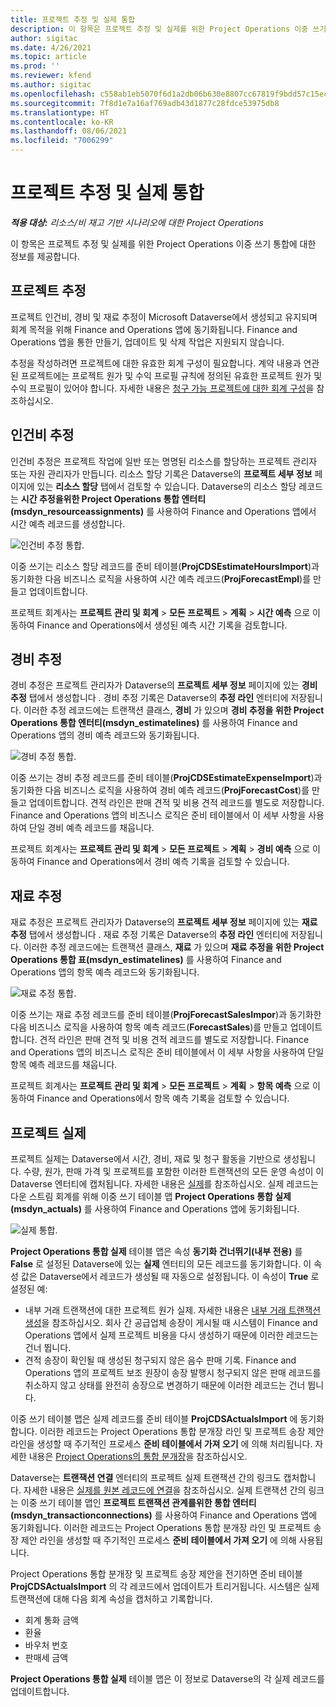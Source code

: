 ```yaml
---
title: 프로젝트 추정 및 실제 통합
description: 이 항목은 프로젝트 추정 및 실제를 위한 Project Operations 이중 쓰기 통합에 대한 정보를 제공합니다.
author: sigitac
ms.date: 4/26/2021
ms.topic: article
ms.prod: ''
ms.reviewer: kfend
ms.author: sigitac
ms.openlocfilehash: c558ab1eb5070f6d1a2db06b630e8807cc67819f9bdd57c15ec346f484e04fe9
ms.sourcegitcommit: 7f8d1e7a16af769adb43d1877c28fdce53975db8
ms.translationtype: HT
ms.contentlocale: ko-KR
ms.lasthandoff: 08/06/2021
ms.locfileid: "7006299"
---
```

# <a name="project-estimates-and-actuals-integration"></a>프로젝트 추정 및 실제 통합

_**적용 대상:** 리소스/비 재고 기반 시나리오에 대한 Project Operations_

이 항목은 프로젝트 추정 및 실제를 위한 Project Operations 이중 쓰기 통합에 대한 정보를 제공합니다.

## <a name="project-estimates"></a>프로젝트 추정

프로젝트 인건비, 경비 및 재료 추정이 Microsoft Dataverse에서 생성되고 유지되며 회계 목적을 위해 Finance and Operations 앱에 동기화됩니다. Finance and Operations 앱을 통한 만들기, 업데이트 및 삭제 작업은 지원되지 않습니다.

추정을 작성하려면 프로젝트에 대한 유효한 회계 구성이 필요합니다. 계약 내용과 연관된 프로젝트에는 프로젝트 원가 및 수익 프로필 규칙에 정의된 유효한 프로젝트 원가 및 수익 프로필이 있어야 합니다. 자세한 내용은 [청구 가능 프로젝트에 대한 회계 구성](../project-accounting/configure-accounting-billable-projects.md#configure-project-cost-and-revenue-profile-rules)을 참조하십시오.

## <a name="labor-estimates"></a>인건비 추정

인건비 추정은 프로젝트 작업에 일반 또는 명명된 리소스를 할당하는 프로젝트 관리자 또는 자원 관리자가 만듭니다. 리소스 할당 기록은 Dataverse의 **프로젝트 세부 정보** 페이지에 있는 **리소스 할당** 탭에서 검토할 수 있습니다. Dataverse의 리소스 할당 레코드는 **시간 추정을위한 Project Operations 통합 엔터티(msdyn\_resourceassignments)** 를 사용하여 Finance and Operations 앱에서 시간 예측 레코드를 생성합니다.

   ![인건비 추정 통합.](./Media/DW4LaborEstimates.png)

이중 쓰기는 리소스 할당 레코드를 준비 테이블(**ProjCDSEstimateHoursImport**)과 동기화한 다음 비즈니스 로직을 사용하여 시간 예측 레코드(**ProjForecastEmpl**)를 만들고 업데이트합니다.

프로젝트 회계사는 **프로젝트 관리 및 회계** > **모든 프로젝트** > **계획** > **시간 예측** 으로 이동하여 Finance and Operations에서 생성된 예측 시간 기록을 검토합니다.

## <a name="expense-estimates"></a>경비 추정

경비 추정은 프로젝트 관리자가 Dataverse의 **프로젝트 세부 정보** 페이지에 있는 **경비 추정** 탭에서 생성합니다 . 경비 추정 기록은 Dataverse의 **추정 라인** 엔터티에 저장됩니다. 이러한 추정 레코드에는 트랜잭션 클래스, **경비** 가 있으며 **경비 추정을 위한 Project Operations 통합 엔터티(msdyn\_estimatelines)** 를 사용하여 Finance and Operations  앱의 경비 예측 레코드와 동기화됩니다.

   ![경비 추정 통합.](./Media/DW4ExpenseEstimates.png)

이중 쓰기는 경비 추정 레코드를 준비 테이블(**ProjCDSEstimateExpenseImport**)과 동기화한 다음 비즈니스 로직을 사용하여 경비 예측 레코드(**ProjForecastCost**)를 만들고 업데이트합니다. 견적 라인은 판매 견적 및 비용 견적 레코드를 별도로 저장합니다. Finance and Operations 앱의 비즈니스 로직은 준비 테이블에서 이 세부 사항을 사용하여 단일 경비 예측 레코드를 채웁니다.

프로젝트 회계사는 **프로젝트 관리 및 회계** > **모든 프로젝트** > **계획** > **경비 예측** 으로 이동하여 Finance and Operations에서 경비 예측 기록을 검토할 수 있습니다.

## <a name="material-estimates"></a>재료 추정

재료 추정은 프로젝트 관리자가 Dataverse의 **프로젝트 세부 정보** 페이지에 있는 **재료 추정** 탭에서 생성합니다 . 재료 추정 기록은 Dataverse의 **추정 라인** 엔터티에 저장됩니다. 이러한 추정 레코드에는 트랜잭션 클래스, **재료** 가 있으며 **재료 추정을 위한 Project Operations 통합 표(msdyn\_estimatelines)** 를 사용하여 Finance and Operations  앱의 항목 예측 레코드와 동기화됩니다.

   ![재료 추정 통합.](./Media/DW4MaterialEstimates.png)

이중 쓰기는 재료 추정 레코드를 준비 테이블(**ProjForecastSalesImpor**)과 동기화한 다음 비즈니스 로직을 사용하여 항목 예측 레코드(**ForecastSales**)를 만들고 업데이트합니다. 견적 라인은 판매 견적 및 비용 견적 레코드를 별도로 저장합니다. Finance and Operations 앱의 비즈니스 로직은 준비 테이블에서 이 세부 사항을 사용하여 단일 항목 예측 레코드를 채웁니다.

프로젝트 회계사는 **프로젝트 관리 및 회계** > **모든 프로젝트** > **계획** > **항목 예측** 으로 이동하여 Finance and Operations에서 항목 예측 기록을 검토할 수 있습니다.

## <a name="project-actuals"></a>프로젝트 실제

프로젝트 실제는 Dataverse에서 시간, 경비, 재료 및 청구 활동을 기반으로 생성됩니다. 수량, 원가, 판매 가격 및 프로젝트를 포함한 이러한 트랜잭션의 모든 운영 속성이 이 Dataverse 엔터티에 캡처됩니다. 자세한 내용은 [실제](../actuals/actuals-overview.md)를 참조하십시오. 실제 레코드는 다운 스트림 회계를 위해 이중 쓰기 테이블 맵 **Project Operations 통합 실제(msdyn\_actuals)** 를 사용하여 Finance and Operations 앱에 동기화됩니다.

   ![실제 통합.](./Media/DW4Actuals.png)

**Project Operations 통합 실제** 테이블 맵은 속성 **동기화 건너뛰기(내부 전용)** 를 **False** 로 설정된 Dataverse에 있는 **실제** 엔터티의 모든 레코드를 동기화합니다. 이 속성 값은 Dataverse에서 레코드가 생성될 때 자동으로 설정됩니다. 이 속성이 **True** 로 설정된 예:

  - 내부 거래 트랜잭션에 대한 프로젝트 원가 실제. 자세한 내용은 [내부 거래 트랜잭션 생성](../project-accounting/create-intercompany-transactions.md)을 참조하십시오. 회사 간 공급업체 송장이 게시될 때 시스템이 Finance and Operations 앱에서 실제 프로젝트 비용을 다시 생성하기 때문에 이러한 레코드는 건너 뜁니다.
  - 견적 송장이 확인될 때 생성된 청구되지 않은 음수 판매 기록. Finance and Operations 앱의 프로젝트 보조 원장이 송장 발행시 청구되지 않은 판매 레코드를 취소하지 않고 상태를 완전히 송장으로 변경하기 때문에 이러한 레코드는 건너 뜁니다.

이중 쓰기 테이블 맵은 실제 레코드를 준비 테이블 **ProjCDSActualsImport** 에 동기화합니다. 이러한 레코드는 Project Operations 통합 분개장 라인 및 프로젝트 송장 제안 라인을 생성할 때 주기적인 프로세스 **준비 테이블에서 가져 오기** 에 의해 처리됩니다. 자세한 내용은 [Project Operations의 통합 분개장](../project-accounting/project-operations-integration-journal.md)을 참조하십시오.

Dataverse는 **트랜잭션 연결** 엔터티의 프로젝트 실제 트랜잭션 간의 링크도 캡처합니다. 자세한 내용은 [실제를 원본 레코드에 연결](../actuals/linkingactuals.md)을 참조하십시오. 실제 트랜잭션 간의 링크는 이중 쓰기 테이블 맵인 **프로젝트 트랜잭션 관계를위한 통합 엔터티(msdyn\_transactionconnections)** 를 사용하여 Finance and Operations 앱에 동기화됩니다. 이러한 레코드는 Project Operations 통합 분개장 라인 및 프로젝트 송장 제안 라인을 생성할 때 주기적인 프로세스 **준비 테이블에서 가져 오기** 에 의해 사용됩니다.

Project Operations 통합 분개장 및 프로젝트 송장 제안을 전기하면 준비 테이블 **ProjCDSActualsImport** 의 각 레코드에서 업데이트가 트리거됩니다. 시스템은 실제 트랜잭션에 대해 다음 회계 속성을 캡처하고 기록합니다.

- 회계 통화 금액
- 환율
- 바우처 번호
- 판매세 금액

**Project Operations 통합 실제** 테이블 맵은 이 정보로 Dataverse의 각 실제 레코드를 업데이트합니다.
